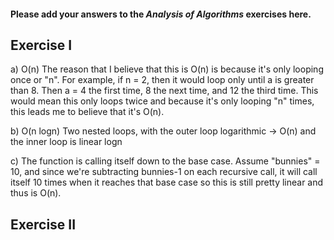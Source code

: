 #### Please add your answers to the ***Analysis of  Algorithms*** exercises here.

## Exercise I

a) O(n) The reason that I believe that this is O(n) is because it's only looping once or "n". For example, if n = 2, then it would loop only until a is greater than 8. Then a = 4 the first time, 8 the next time, and 12 the third time. This would mean this only loops twice and because it's only looping "n" times, this leads me to believe that it's O(n).


b)  O(n logn) Two nested loops, with the outer loop logarithmic → O(n) and the inner loop is linear logn


c) The function is calling itself down to the base case. Assume "bunnies" = 10, and since we're subtracting bunnies-1 on each recursive call, it will call itself 10 times when it reaches that base case so this is still pretty linear and thus is O(n).

## Exercise II


